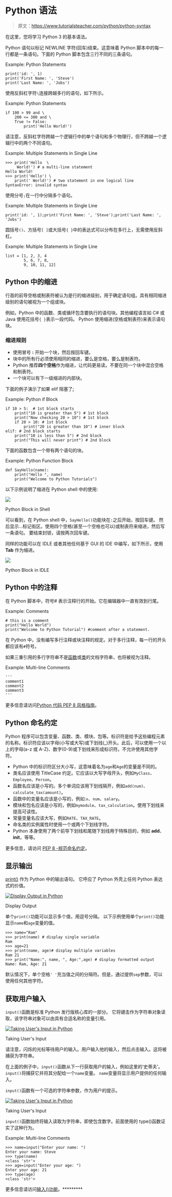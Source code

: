 # Python 语法

> 原文：<https://www.tutorialsteacher.com/python/python-syntax>

在这里，您将学习 Python 3 的基本语法。

Python 语句以标记 NEWLINE 字符(回车)结束。这意味着 Python 脚本中的每一行都是一条语句。下面的 Python 脚本包含三行不同的三条语句。

Example: Python Statements 

```
print('id: ', 1)
print('First Name: ', 'Steve')
print('Last Name: ', 'Jobs') 
```

使用反斜杠字符`\`连接跨越多行的语句，如下所示。

Example: Python Statements 

```
if 100 > 99 and \
    200 <= 300 and \
    True != False:
        print('Hello World!') 
```

请注意，反斜杠字符跨越一个逻辑行中的单个语句和多个物理行，但不跨越一个逻辑行中的两个不同语句。

Example: Multiple Statements in Single Line 

```
>>> print('Hello  \
     World!') # a multi-line statement
Hello World!
>>> print('Hello') \
    print(' World!') # two statement in one logical line
SyntaxError: invalid syntax 
```

使用分号`;`在一行中分隔多个语句。

Example: Multiple Statements in Single Line 

```
print('id: ', 1);print('First Name: ', 'Steve');print('Last Name: ', 'Jobs') 
```

圆括号`()`、方括号`[ ]`或大括号`{ }`中的表达式可以分布在多行上，无需使用反斜杠。

Example: Multiple Statements in Single Line 

```
list = [1, 2, 3, 4
        5, 6, 7, 8,
        9, 10, 11, 12] 
```

## Python 中的缩进

行首的前导空格或制表符被认为是行的缩进级别，用于确定语句组。具有相同缩进级别的语句被视为一个组或块。

例如，Python 中的函数、类或循环包含要执行的语句块。其他编程语言如 C# 或 Java 使用花括号`{ }`表示一段代码。 Python 使用缩进(空格或制表符)来表示语句块。

### 缩进规则

*   使用冒号 **:** 开始一个块，然后按回车键。
*   块中的所有行必须使用相同的缩进，要么是空格，要么是制表符。
*   Python 推荐**四个空格**作为缩进，让代码更易读。不要在同一个块中混合空格和制表符。
*   一个块可以有下一级缩进的内部块。

下面的例子演示了如果 elif 阻塞了[:](/python/python-if-elif)

Example: Python if Block 

```
if 10 > 5:  # 1st block starts
    print("10 is greater than 5") # 1st block
    print("Now checking 20 > 10") # 1st block
    if 20 > 10: # 1st block
        print("20 is greater than 10") # inner block
elif: # 2nd block starts
    print("10 is less than 5") # 2nd block
    print("This will never print") # 2nd block 
```

下面的函数包含一个带有两个语句的块。

Example: Python Function Block 

```
def SayHello(name):
    print("Hello ", name)
    print("Welcome to Python Tutorials") 
```

以下示例说明了缩进在 Python shell 中的使用:

[![](img/6bc4c1c3eae6c9bd99bbee90935b021d.png)](../../Content/images/python/indentation3.png) 

Python Block in Shell



可以看到，在 Python shell 中，`SayHello()`功能块在`:`之后开始，按回车键。 然后显示...标记街区。使用四个空格(甚至一个空格也可以)或制表符来缩进，然后写一条语句。 要结束封锁，请按两次回车键。

同样的功能可以在 IDLE 或者其他任何基于 GUI 的 IDE 中编写，如下所示，使用 **Tab** 作为缩进。

[![](img/c5c10ec4666eb65a746af25ee657fb21.png)](../../Content/images/python/indentation2.png) 

Python Block in IDLE



## Python 中的注释

在 Python 脚本中，符号# 表示注释行的开始。它在编辑器中一直有效到行尾。

Example: Comments 

```
# this is a comment
print("Hello World")
print("Welcome to Python Tutorial") #comment after a statement. 
```

在 Python 中，没有编写多行注释或块注释的规定。对于多行注释，每一行的开头都应该有`#`符号。

如果三重引用的多行字符串不是[函数](/python/python-user-defined-function)或[类](/python/python-class)的文档字符串，也将被视为注释。

Example: Multi-line Comments

```
'''
comment1
comment2
comment3
''' 

```

更多信息请访问[Python 代码 PEP 8 风格指南](https://www.python.org/dev/peps/pep-0008/)。

## Python 命名约定

Python 程序可以包含变量、函数、类、模块、包等。标识符是给予这些编程元素的名称。标识符应该以字母(小写或大写)或下划线(_)开头。此后，可以使用一个以上的字母(a-z 或 A-Z)、数字(0-9)或下划线来形成标识符。不允许使用其他字符。

*   Python 中的标识符区分大小写，这意味着名为`age`和`Age`的变量是不同的。
*   类名应该使用 TitleCase 约定。它应该以大写字母开头，例如`MyClass`、`Employee`、`Person`。
*   函数名应该是小写的。多个单词应该用下划线隔开，例如`add(num)`、`calculate_tax(amount)`。
*   函数中的变量名应该是小写的，例如:`x`、`num`、`salary`。
*   模块和包名应该是小写的，例如`mymodule`、`tax_calculation`。使用下划线来提高可读性。
*   常量变量名应该大写，例如`RATE`、`TAX_RATE`。
*   命名类的实例属性时使用一个或两个下划线字符。
*   Python 本身使用了两个前导下划线和尾随下划线用于特殊目的，例如 __add__、__init__，等等。

更多信息，请访问 [PEP 8 -规范命名约定](https://www.python.org/dev/peps/pep-0008/#prescriptive-naming-conventions)。

## 显示输出

[print()](/python/print-function) 作为 Python 中的输出语句。 它呼应了 Python 外壳上任何 Python 表达式的价值。

[![Display Output in Python](img/a581244aaea09ba75e8fa1cdf09d8cbf.png)](../../Content/images/python/print1.gif) 

Display Output



单个`print()`功能可以显示多个值，用逗号分隔。 以下示例使用单个`print()`功能显示`name`和`age`变量的值。

```
>>> name="Ram"                
>>> print(name) # display single variable
Ram
>>> age=21                          
>>> print(name, age)# display multiple variables
Ram 21
>>> print("Name:", name, ", Age:",age) # display formatted output
Name: Ram, Age: 21 
```

默认情况下，单个空格`' '`充当值之间的分隔符。但是，通过提供`sep`参数，可以使用任何其他字符。

## 获取用户输入

`input()`函数是标准 Python 发行版核心库的一部分。 它将键击作为字符串对象读取，该字符串对象可以由具有合适名称的变量引用。

[![Taking User's Input in Python](img/d8eab3a13d895b9507fd254f84c9770d.png)](../../Content/images/python/input.gif) 

Taking User's Input



请注意，闪烁的光标等待用户的输入。用户输入他的输入，然后点击输入。这将被捕获为字符串。

在上面的例子中，`input()`函数从下一行获取用户的输入，例如这里的‘史蒂夫’。 `input()`将捕获它并将其分配给一个`name`变量。 `name`变量将显示用户提供的任何输入。

`input()`函数有一个可选的字符串参数，作为用户的提示。

[![Taking User's Input in Python](img/f2caee627c16967d6d025c1c11148848.png)](../../Content/images/python/input2.gif) 

Taking User's Input



`input()`函数始终将输入读取为字符串，即使包含数字。前面使用的 type()函数证实了这种行为。

Example: Multi-line Comments 

```
>>> name=input("Enter your name: ")
Enter your name: Steve                      
>>> type(name)                     
<class 'str'>                         
>>> age=input("Enter your age: ")  
Enter your age: 21                          
>>> type(age)                      
<class 'str'> 
```

更多信息请访问[输入()功能](/python/input-function)。*********